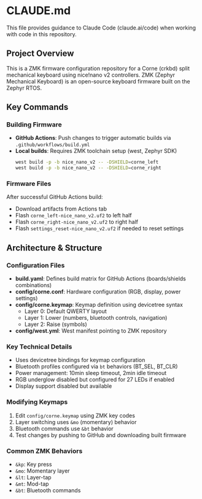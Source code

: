 # CLAUDE.md

This file provides guidance to Claude Code (claude.ai/code) when working with code in this repository.

## Project Overview

This is a ZMK firmware configuration repository for a Corne (crkbd) split mechanical keyboard using nice!nano v2 controllers. ZMK (Zephyr Mechanical Keyboard) is an open-source keyboard firmware built on the Zephyr RTOS.

## Key Commands

### Building Firmware
- **GitHub Actions**: Push changes to trigger automatic builds via `.github/workflows/build.yml`
- **Local builds**: Requires ZMK toolchain setup (west, Zephyr SDK)
  ```bash
  west build -p -b nice_nano_v2 -- -DSHIELD=corne_left
  west build -p -b nice_nano_v2 -- -DSHIELD=corne_right
  ```

### Firmware Files
After successful GitHub Actions build:
- Download artifacts from Actions tab
- Flash `corne_left-nice_nano_v2.uf2` to left half
- Flash `corne_right-nice_nano_v2.uf2` to right half
- Flash `settings_reset-nice_nano_v2.uf2` if needed to reset settings

## Architecture & Structure

### Configuration Files
- **build.yaml**: Defines build matrix for GitHub Actions (boards/shields combinations)
- **config/corne.conf**: Hardware configuration (RGB, display, power settings)
- **config/corne.keymap**: Keymap definition using devicetree syntax
  - Layer 0: Default QWERTY layout
  - Layer 1: Lower (numbers, bluetooth controls, navigation)
  - Layer 2: Raise (symbols)
- **config/west.yml**: West manifest pointing to ZMK repository

### Key Technical Details
- Uses devicetree bindings for keymap configuration
- Bluetooth profiles configured via `bt` behaviors (BT_SEL, BT_CLR)
- Power management: 10min sleep timeout, 2min idle timeout
- RGB underglow disabled but configured for 27 LEDs if enabled
- Display support disabled but available

### Modifying Keymaps
1. Edit `config/corne.keymap` using ZMK key codes
2. Layer switching uses `&mo` (momentary) behavior
3. Bluetooth commands use `&bt` behavior
4. Test changes by pushing to GitHub and downloading built firmware

### Common ZMK Behaviors
- `&kp`: Key press
- `&mo`: Momentary layer
- `&lt`: Layer-tap
- `&mt`: Mod-tap
- `&bt`: Bluetooth commands
